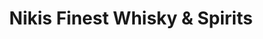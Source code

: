 ---
title: "Nikis Finest Whisky & Spirits"
url: /fahrenzhausen/nikis-finest-whisky-und-spirits/
shop: Spirituosen
---